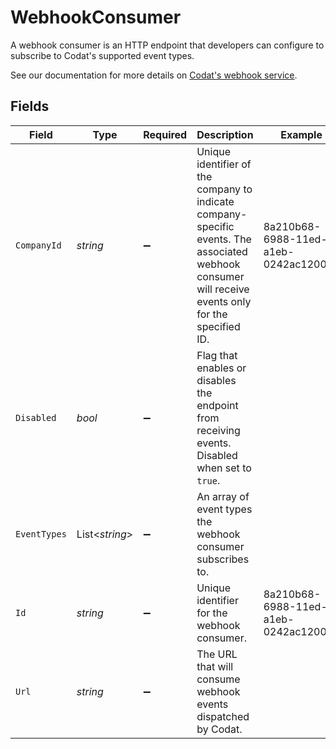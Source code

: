# WebhookConsumer

﻿A webhook consumer is an HTTP endpoint that developers can configure to subscribe to Codat's supported event types.

See our documentation for more details on [Codat's webhook service](https://docs.codat.io/using-the-api/webhooks/overview).



## Fields

| Field                                                                                                                                                | Type                                                                                                                                                 | Required                                                                                                                                             | Description                                                                                                                                          | Example                                                                                                                                              |
| ---------------------------------------------------------------------------------------------------------------------------------------------------- | ---------------------------------------------------------------------------------------------------------------------------------------------------- | ---------------------------------------------------------------------------------------------------------------------------------------------------- | ---------------------------------------------------------------------------------------------------------------------------------------------------- | ---------------------------------------------------------------------------------------------------------------------------------------------------- |
| `CompanyId`                                                                                                                                          | *string*                                                                                                                                             | :heavy_minus_sign:                                                                                                                                   | Unique identifier of the company to indicate company-specific events. The associated webhook consumer will receive events only for the specified ID. | 8a210b68-6988-11ed-a1eb-0242ac120002                                                                                                                 |
| `Disabled`                                                                                                                                           | *bool*                                                                                                                                               | :heavy_minus_sign:                                                                                                                                   | Flag that enables or disables the endpoint from receiving events. Disabled when set to `true`.                                                       |                                                                                                                                                      |
| `EventTypes`                                                                                                                                         | List<*string*>                                                                                                                                       | :heavy_minus_sign:                                                                                                                                   | An array of event types the webhook consumer subscribes to.                                                                                          |                                                                                                                                                      |
| `Id`                                                                                                                                                 | *string*                                                                                                                                             | :heavy_minus_sign:                                                                                                                                   | Unique identifier for the webhook consumer.                                                                                                          | 8a210b68-6988-11ed-a1eb-0242ac120002                                                                                                                 |
| `Url`                                                                                                                                                | *string*                                                                                                                                             | :heavy_minus_sign:                                                                                                                                   | The URL that will consume webhook events dispatched by Codat.                                                                                        |                                                                                                                                                      |